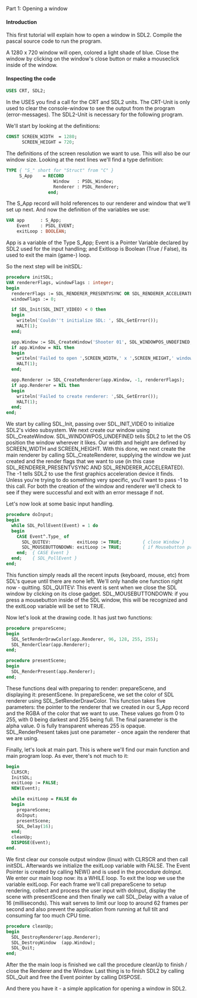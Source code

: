 Part 1: Opening a window

#### Introduction

This first tutorial will explain how to open a window in SDL2. 
Compile the pascal source code to run the program.

A 1280 x 720 window will open, colored a light shade of blue. 
Close the window by clicking on the window's close button or make a mouseclick inside of the window.

#### Inspecting the code
```pascal
USES CRT, SDL2;
```
In the USES you find a call for the CRT and SDL2 units. The CRT-Unit is only used to clear the console-window to see the output from the program 
(error-messages). The SDL2-Unit is necessary for the following program.

We'll start by looking at the definitions:

```pascal
CONST SCREEN_WIDTH  = 1280;
      SCREEN_HEIGHT = 720;
```

The definitions of the screen resolution we want to use. This will also be our window size. 
Looking at the next lines we'll find a type definition:

```pascal
TYPE { "S_" short for "Struct" from "C" }
     S_App    = RECORD
                  Window   : PSDL_Window;
                  Renderer : PSDL_Renderer;
                end;
```

The S_App record will hold references to our renderer and window that we'll set up next. 
And now the definition of the variables we use:

```pascal
VAR app      : S_App;
    Event    : PSDL_EVENT;
    exitLoop : BOOLEAN;
```

App is a variable of the Type S_App;
Event is a Pointer Variable declared by SDL2 used for the input handling;
and Exitloop is Boolean (True / False), its used to exit the main (game-) loop. 

So the next step will be initSDL:

```pascal
procedure initSDL;
VAR rendererFlags, windowFlags : integer;
begin
  rendererFlags := SDL_RENDERER_PRESENTVSYNC OR SDL_RENDERER_ACCELERATED;
  windowFlags := 0;

  if SDL_Init(SDL_INIT_VIDEO) < 0 then
  begin
    writeln('Couldn''t initialize SDL: ', SDL_GetError());
    HALT(1);
  end;

  app.Window := SDL_CreateWindow('Shooter 01', SDL_WINDOWPOS_UNDEFINED, SDL_WINDOWPOS_UNDEFINED, SCREEN_WIDTH, SCREEN_HEIGHT, windowFlags);
  if app.Window = NIL then
  begin
    writeln('Failed to open ',SCREEN_WIDTH,' x ',SCREEN_HEIGHT,' window: ',SDL_GetError());
    HALT(1);
  end;

  app.Renderer := SDL_CreateRenderer(app.Window, -1, rendererFlags);
  if app.Renderer = NIL then
  begin
    writeln('Failed to create renderer: ',SDL_GetError());
    HALT(1);
  end;
end;
```

We start by calling SDL_Init, passing over SDL_INIT_VIDEO to initialize SDL2's video subsystem.
We next create our window using SDL_CreateWindow.  SDL_WINDOWPOS_UNDEFINED tells SDL2 to let the OS position the window wherever it likes. 
Our width and height are defined by SCREEN_WIDTH and SCREEN_HEIGHT.  With this done, we next create the main renderer by calling SDL_CreateRenderer,  supplying the window we just created and the render flags that we want to use (in this case SDL_RENDERER_PRESENTVSYNC 
AND SDL_RENDERER_ACCELERATED). 
The -1 tells SDL2 to use the first graphics acceleration device it finds. Unless you're trying to do something very specific, you'll want to pass -1 to this call. 
For both the creation of the window and renderer we'll check to see if they were successful and exit with an error message if not.

Let's now look at some basic input handling.

```pascal
procedure doInput;
begin
  while SDL_PollEvent(Event) = 1 do
  begin
    CASE Event^.Type_ of
      SDL_QUITEV:          exitLoop := TRUE;        { close Window }
      SDL_MOUSEBUTTONDOWN: exitLoop := TRUE;        { if Mousebutton pressed }
    end;  { CASE Event }
  end;    { SDL_PollEvent }
end;
```

This function simply reads all the recent inputs (keyboard, mouse, etc) from SDL's queue until there are none left. 
We'll only handle one function right now - quitting. SDL_QUITEV: This event is sent when we close the SDL window by clicking on its close gadget.
SDL_MOUSEBUTTONDOWN: if you press a mousebutton inside of the SDL window, this will be recognized and the exitLoop variable will be set to TRUE.

Now let's look at the drawing code. It has just two functions:

```pascal
procedure prepareScene;
begin
  SDL_SetRenderDrawColor(app.Renderer, 96, 128, 255, 255);
  SDL_RenderClear(app.Renderer);
end;

procedure presentScene;
begin
  SDL_RenderPresent(app.Renderer);
end;
```

These functions deal with preparing to render: prepareScene, and displaying it: presentScene. In prepareScene, we set the color of SDL renderer using SDL_SetRenderDrawColor.  This function takes five parameters: the pointer to the renderer that we created in our S_App record and the RGBA of the color that we want to use. These values go from 0 to 255, with 0 being darkest and 255 being full. The final parameter is the alpha value. 0 is fully transparent whereas 255 is opaque. SDL_RenderPresent takes just one parameter - once again the renderer that we are using.

Finally, let's look at main part. This is where we'll find our main function and main program loop. As ever, there's not much to it:

```pascal
begin
  CLRSCR;
  InitSDL;
  exitLoop := FALSE;
  NEW(Event);

  while exitLoop = FALSE do
  begin
    prepareScene;
    doInput;
    presentScene;
    SDL_Delay(16);
  end;
  cleanUp;
  DISPOSE(Event);
end.
```

We first clear our console output window (linux) with CLRSCR and then call initSDL.  Afterwards we initialize the exitLoop variable with FALSE. 
The Event Pointer is created by calling NEW() and is used in the procedure doInput.
We enter our main loop now: its a WHILE loop. To exit the loop we use the variable exitLoop. 
For each frame we'll call prepareScene to setup rendering, collect and process the user input with doInput, display the scene with presentScene and 
then finally we call SDL_Delay with a value of 16 (milliseconds). This wait serves to limit our loop to around 62 frames per second and also prevent the application from running at full tilt and consuming far too much CPU time.

```pascal
procedure cleanUp;
begin
  SDL_DestroyRenderer(app.Renderer);
  SDL_DestroyWindow  (app.Window);
  SDL_Quit;
end;
```

After the the main loop is finished we call the procedure cleanUp to finish / close the Renderer and the Window. 
Last thing is to finish SDL2 by calling SDL_Quit and free the Event pointer by calling DISPOSE.

And there you have it - a simple application for opening a window in SDL2.
